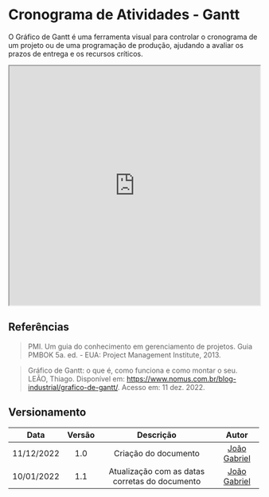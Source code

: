 # Cronograma de Atividades - Gantt

O Gráfico de Gantt é uma ferramenta visual para controlar o cronograma de um projeto ou de uma programação de produção, ajudando a avaliar os prazos de entrega e os recursos críticos.


<iframe width="100%" height="480px" style={{minWidth: "640px", minHeight: "480px", backgroundColor: "#f4f4f4", border: "1px solid #efefef" }} src="https://docs.google.com/spreadsheets/d/1dvwkuO97HwkoewUYjMhv5a4D4lHi8rSF7uDnjp4GKUI/edit?usp=sharing"></iframe>

## Referências

> PMI. Um guia do conhecimento em gerenciamento de projetos. Guia PMBOK 5a. ed. - EUA: Project Management Institute, 2013.

> Gráfico de Gantt: o que é, como funciona e como montar o seu. LEÃO, Thiago. Disponível em: <https://www.nomus.com.br/blog-industrial/grafico-de-gantt/>. Acesso em: 11 dez. 2022.


## Versionamento

|    Data    | Versão |       Descrição       |                  Autor                   |
| :--------: | :----: | :-------------------: | :--------------------------------------: |
| 11/12/2022 |  1.0   | Criação do documento  |  [João Gabriel](https://github.com/flyerjohn)|
| 10/01/2022 |  1.1   | Atualização com as datas corretas do documento  |  [João Gabriel](https://github.com/flyerjohn)|